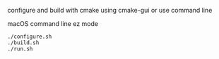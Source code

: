 
configure and build with cmake using cmake-gui or use command line


macOS command line ez mode

    ./configure.sh
    ./build.sh
    ./run.sh